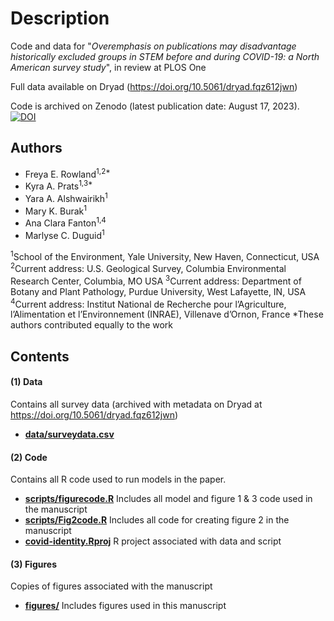 # Description

Code and data for "_Overemphasis on publications may disadvantage historically excluded groups in STEM before and during COVID-19: a North American survey study_", in review at PLOS One

Full data available on Dryad (https://doi.org/10.5061/dryad.fqz612jwn)

Code is archived on Zenodo (latest publication date: August 17, 2023). [![DOI](https://zenodo.org/badge/DOI/10.5281/zenodo.8256672.svg)](https://doi.org/10.5281/zenodo.8256672)

## Authors
- Freya E. Rowland<sup>1,2*</sup>
- Kyra A. Prats<sup>1,3*</sup>
- Yara A. Alshwairikh<sup>1</sup>
- Mary K. Burak<sup>1</sup>
- Ana Clara Fanton<sup>1,4</sup>
- Marlyse C. Duguid<sup>1</sup>

<sup>1</sup>School of the Environment, Yale University, New Haven, Connecticut, USA
<sup>2</sup>Current address: U.S. Geological Survey, Columbia Environmental Research Center, Columbia, MO USA
<sup>3</sup>Current address: Department of Botany and Plant Pathology, Purdue University, West Lafayette, IN, USA
<sup>4</sup>Current address: Institut National de Recherche pour l’Agriculture, l’Alimentation et l’Environnement (INRAE), Villenave d’Ornon, France
*These authors contributed equally to the work


## Contents

#### (1) Data
Contains all survey data (archived with metadata on Dryad at https://doi.org/10.5061/dryad.fqz612jwn)
- **[data/surveydata.csv](data/surveydata.csv)** 

#### (2) Code
Contains all R code used to run models in the paper.
- **[scripts/figurecode.R](scripts/figurecode.R)** Includes all model and figure 1 & 3 code used in the manuscript
- **[scripts/Fig2code.R](scripts/Fig2code.R)** Includes all code for creating figure 2 in the manuscript
- **[covid-identity.Rproj](covid-identity.Rproj)** R project associated with data and script

#### (3) Figures
Copies of figures associated with the manuscript
- **[figures/](figures/)** Includes figures used in this manuscript
